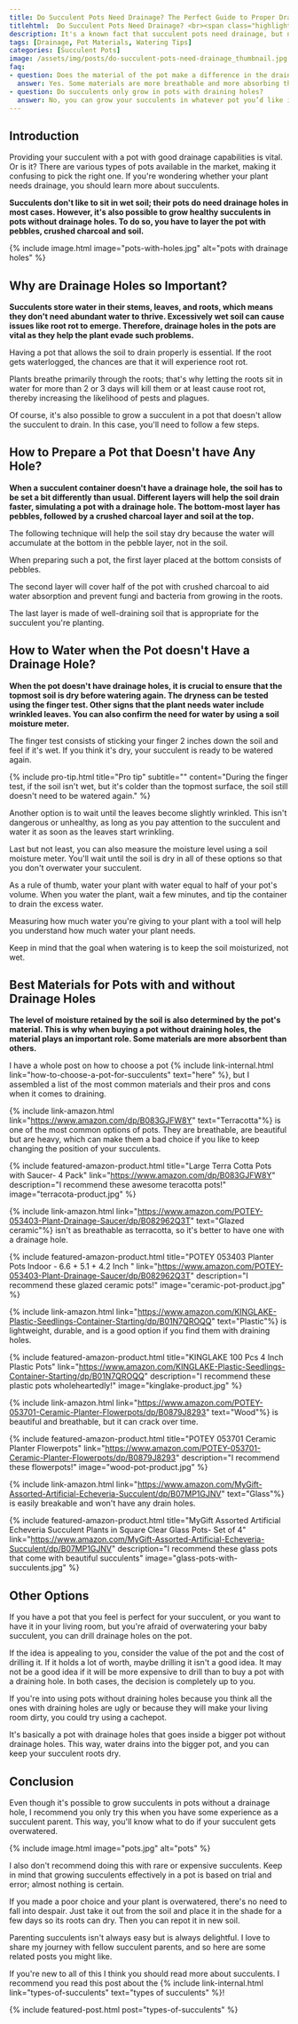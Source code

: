 ```yaml
--- 
title: Do Succulent Pots Need Drainage? The Perfect Guide to Proper Drainage
titlehtml:  Do Succulent Pots Need Drainage? <br><span class="highlight">The Perfect Guide to Proper Drainage</span>
description: It's a known fact that succulent pots need drainage, but not so known that with the right techniques any pot can be the home of a healthy succulent! 
tags: [Drainage, Pot Materials, Watering Tips]
categories: [Succulent Pots]
image: /assets/img/posts/do-succulent-pots-need-drainage_thumbnail.jpg
faq: 
- question: Does the material of the pot make a difference in the drainage capabilities? 
  answer: Yes. Some materials are more breathable and more absorbing than others so they can impact drainage capabilities. 
- question: Do succulents only grow in pots with draining holes? 
  answer: No, you can grow your succulents in whatever pot you’d like if you pay attention to the needs of your plant. 
---
```

 
## Introduction 

Providing your succulent with a pot with good drainage capabilities is vital. Or is it? There are various types of pots available in the market, making it confusing to pick the right one.  If you're wondering whether your plant needs drainage, you should learn more about succulents.
   
**Succulents don't like to sit in wet soil; their pots do need drainage holes in most cases. However, it's also possible to grow healthy succulents in pots without drainage holes. To do so, you have to layer the pot with pebbles, crushed charcoal and soil.** 
  
{% include image.html image="pots-with-holes.jpg" alt="pots with drainage holes" %} 
  
## Why are Drainage Holes so Important? 
   
**Succulents store water in their stems, leaves, and roots, which means they don't need abundant water to thrive. Excessively wet soil can cause issues like root rot to emerge. Therefore, drainage holes in the pots are vital as they help the plant evade such problems.**

Having a pot that allows the soil to drain properly is essential. If the root gets waterlogged, the chances are that it will experience root rot. 
  
Plants breathe primarily through the roots; that's why letting the roots sit in water for more than 2 or 3 days will kill them or at least cause root rot, thereby increasing the likelihood of pests and plagues. 
  
Of course, it's also possible to grow a succulent in a pot that doesn't allow the succulent to drain. In this case, you'll need to follow a few steps.
  
## How to Prepare a Pot that Doesn't have Any Hole? 
  
**When a succulent container doesn't have a drainage hole, the soil has to be set a bit differently than usual. Different layers will help the soil drain faster, simulating a pot with a drainage hole. The bottom-most layer has pebbles, followed by a crushed charcoal layer and soil at the top.** 
  
The following technique will help the soil stay dry because the water will accumulate at the bottom in the pebble layer, not in the soil. 
  
When preparing such a pot, the first layer placed at the bottom consists of pebbles. 
  
The second layer will cover half of the pot with crushed charcoal to aid water absorption and prevent fungi and bacteria from growing in the roots.  
  
The last layer is made of well-draining soil that is appropriate for the succulent you're planting. 
  
## How to Water when the Pot doesn't Have a Drainage Hole? 
  
**When the pot doesn't have drainage holes, it is crucial to ensure that the topmost soil is dry before watering again. The dryness can be tested using the finger test. Other signs that the plant needs water include wrinkled leaves. You can also confirm the need for water by using a soil moisture meter.** 
  
The finger test consists of sticking your finger 2 inches down the soil and feel if it's wet. If you think it's dry, your succulent is ready to be watered again. 
  
{% include pro-tip.html title="Pro tip" subtitle="" content="During the finger test, if the soil isn't wet, but it's colder than the topmost surface, the soil still doesn't need to be watered again." %} 
  
Another option is to wait until the leaves become slightly wrinkled. This isn't dangerous or unhealthy, as long as you pay attention to the succulent and water it as soon as the leaves start wrinkling.  
  
Last but not least, you can also measure the moisture level using a soil moisture meter. You'll wait until the soil is dry in all of these options so that you don't overwater your succulent.  
  
As a rule of thumb, water your plant with water equal to half of your pot's volume. When you water the plant, wait a few minutes, and tip the container to drain the excess water. 
  
Measuring how much water you're giving to your plant with a tool will help you understand how much water your plant needs. 
  
Keep in mind that the goal when watering is to keep the soil moisturized, not wet. 
  
## Best Materials for Pots with and without Drainage Holes 
  
**The level of moisture retained by the soil is also determined by the pot's material. This is why when buying a pot without draining holes, the material plays an important role. Some materials are more absorbent than others.** 
  
I have a whole post on how to choose a pot {% include link-internal.html link="how-to-choose-a-pot-for-succulents" text="here" %}, but  I assembled a list of the most common materials and their pros and cons when it comes to draining. 
  
{% include link-amazon.html link="https://www.amazon.com/dp/B083GJFW8Y" text="Terracotta"%} is one of the most common options of pots. They are breathable, are beautiful but are heavy, which can make them a bad choice if you like to keep changing the position of your succulents. 
 
{% include featured-amazon-product.html title="Large Terra Cotta Pots with Saucer- 4 Pack" link="https://www.amazon.com/dp/B083GJFW8Y" description="I recommend these awesome teracotta pots!" image="terracota-product.jpg" %} 

{% include link-amazon.html link="https://www.amazon.com/POTEY-053403-Plant-Drainage-Saucer/dp/B082962Q3T" text="Glazed ceramic"%} isn't as breathable as terracotta, so it's better to have one with a drainage hole. 

{% include featured-amazon-product.html title="POTEY 053403 Planter Pots Indoor - 6.6 + 5.1 + 4.2 Inch " link="https://www.amazon.com/POTEY-053403-Plant-Drainage-Saucer/dp/B082962Q3T" description="I recommend these glazed ceramic pots!" image="ceramic-pot-product.jpg" %}
  
{% include link-amazon.html link="https://www.amazon.com/KINGLAKE-Plastic-Seedlings-Container-Starting/dp/B01N7QROQQ" text="Plastic"%} is lightweight, durable, and is a good option if you find them with draining holes. 

{% include featured-amazon-product.html title="KINGLAKE 100 Pcs 4 Inch Plastic Pots" link="https://www.amazon.com/KINGLAKE-Plastic-Seedlings-Container-Starting/dp/B01N7QROQQ" description="I recommend these plastic pots wholeheartedly!" image="kinglake-product.jpg" %}

{% include link-amazon.html link="https://www.amazon.com/POTEY-053701-Ceramic-Planter-Flowerpots/dp/B0879J8293" text="Wood"%} is beautiful and breathable, but it can crack over time. 
  
{% include featured-amazon-product.html title="POTEY 053701 Ceramic Planter Flowerpots" link="https://www.amazon.com/POTEY-053701-Ceramic-Planter-Flowerpots/dp/B0879J8293" description="I recommend these flowerpots!" image="wood-pot-product.jpg" %}

{% include link-amazon.html link="https://www.amazon.com/MyGift-Assorted-Artificial-Echeveria-Succulent/dp/B07MP1GJNV" text="Glass"%} is easily breakable and won't have any drain holes. 

{% include featured-amazon-product.html title="MyGift Assorted Artificial Echeveria Succulent Plants in Square Clear Glass Pots- Set of 4" link="https://www.amazon.com/MyGift-Assorted-Artificial-Echeveria-Succulent/dp/B07MP1GJNV" description="I recommend these glass pots that come with beautiful succulents" image="glass-pots-with-succulents.jpg" %} 

## Other Options  
  
If you have a pot that you feel is perfect for your succulent, or you want to have it in your living room, but you're afraid of overwatering your baby succulent, you can drill drainage holes on the pot. 
  
If the idea is appealing to you, consider the value of the pot and the cost of drilling it. If it holds a lot of worth, maybe drilling it isn't a good idea. It may not be a good idea if it will be more expensive to drill than to buy a pot with a draining hole. In both cases, the decision is completely up to you. 
  
If you're into using pots without draining holes because you think all the ones with draining holes are ugly or because they will make your living room dirty, you could try using a cachepot.  
  
It's basically a pot with drainage holes that goes inside a bigger pot without drainage holes.  This way, water drains into the bigger pot, and you can keep your succulent roots dry. 
  
## Conclusion
  
Even though it's possible to grow succulents in pots without a drainage hole, I recommend you only try this when you have some experience as a succulent parent. This way, you'll know what to do if your succulent gets overwatered. 
  
{% include image.html image="pots.jpg" alt="pots" %} 
  
I also don't recommend doing this with rare or expensive succulents. Keep in mind that growing succulents effectively in a pot is based on trial and error; almost nothing is certain.
  
If you made a poor choice and your plant is overwatered, there's no need to fall into despair. Just take it out from the soil and place it in the shade for a few days so its roots can dry. Then you can  repot it in new soil.  
  
Parenting succulents isn't always easy but is always delightful. I love to share my journey with fellow succulent parents, and so here are some related posts you might like. 
  
If you're new to all of this I think you should read more about succulents. I recommend you read this post about the {% include link-internal.html link="types-of-succulents" text="types of succulents" %}!

{% include featured-post.html post="types-of-succulents" %}


 





